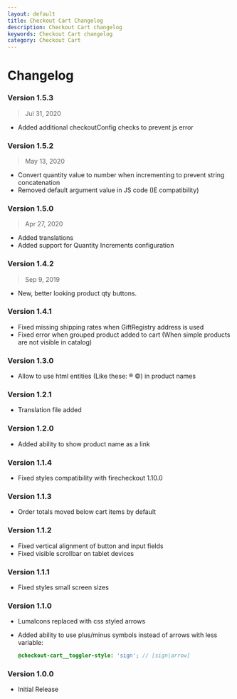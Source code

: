 ```yaml
---
layout: default
title: Checkout Cart Changelog
description: Checkout Cart changelog
keywords: Checkout Cart changelog
category: Checkout Cart
---
```


# Changelog

### Version 1.5.3

> Jul 31, 2020

 -  Added additional checkoutConfig checks to prevent js error

### Version 1.5.2

> May 13, 2020

 -  Convert quantity value to number when incrementing to prevent string concatenation
 -  Removed default argument value in JS code (IE compatibility)

### Version 1.5.0

> Apr 27, 2020

 -  Added translations
 -  Added support for Quantity Increments configuration

### Version 1.4.2

> Sep 9, 2019

 -  New, better looking product qty buttons.

### Version 1.4.1

 -  Fixed missing shipping rates when GiftRegistry address is used
 -  Fixed error when grouped product added to cart (When simple products are
    not visible in catalog)

### Version 1.3.0

 -  Allow to use html entities (Like these: ® ©) in product names

### Version 1.2.1

 -  Translation file added

### Version 1.2.0

 -  Added ability to show product name as a link

### Version 1.1.4

 -  Fixed styles compatibility with firecheckout 1.10.0

### Version 1.1.3

 -  Order totals moved below cart items by default

### Version 1.1.2

 -  Fixed vertical alignment of button and input fields
 -  Fixed visible scrollbar on tablet devices

### Version 1.1.1

 -  Fixed styles small screen sizes

### Version 1.1.0

 -  LumaIcons replaced with css styled arrows
 -  Added ability to use plus/minus symbols instead of arrows with less variable:

    ```scss
    @checkout-cart__toggler-style: 'sign'; // [sign|arrow]
    ```

### Version 1.0.0

 -  Initial Release
